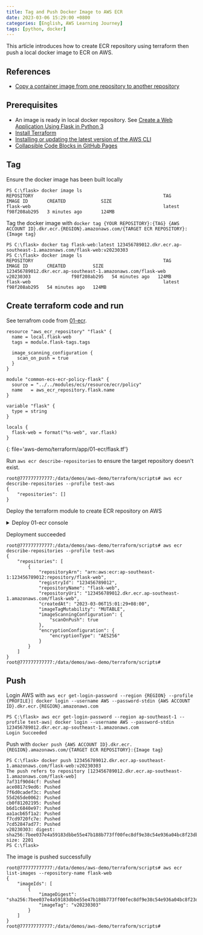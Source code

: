 ```yaml
---
title: Tag and Push Docker Image to AWS ECR 
date: 2023-03-06 15:29:00 +0800  
categories: [English, AWS Learning Journey]  
tags: [python, docker]  
---
```

This article introduces how to create ECR repository using terraform then push a local docker image to ECR on AWS.

## References
+ [Copy a container image from one repository to another repository](https://docs.aws.amazon.com/eks/latest/userguide/copy-image-to-repository.html)

## Prerequisites
+ An image is ready in local docker repository. See [Create a Web Application Using Flask in Python 3](/posts/Create-a-Web-Application-Using-Flask-in-Python-3/)
+ [Install Terraform](https://developer.hashicorp.com/terraform/tutorials/aws-get-started/install-cli)
+ [Installing or updating the latest version of the AWS CLI](https://docs.aws.amazon.com/cli/latest/userguide/getting-started-install.html)
+ [Collapsible Code Blocks in GitHub Pages](https://www.endtoend.ai/tutorial/collapsible-code-blocks/)

## Tag
Ensure the docker image has been built locally
```
PS C:\flask> docker image ls
REPOSITORY                                                TAG                     IMAGE ID       CREATED             SIZE
flask-web                                                 latest                  f98f208ab295   3 minutes ago       124MB
```
Tag the docker image with `docker tag {YOUR REPOSITORY}:{TAG} {AWS ACCOUNT ID}.dkr.ecr.{REGION}.amazonaws.com/{TARGET ECR REPOSITORY}:{Image tag}`
```
PS C:\flask> docker tag flask-web:latest 123456789012.dkr.ecr.ap-southeast-1.amazonaws.com/flask-web:v20230303
PS C:\flask> docker image ls
REPOSITORY                                                TAG                     IMAGE ID       CREATED          SIZE
123456789012.dkr.ecr.ap-southeast-1.amazonaws.com/flask-web    v20230303               f98f208ab295   54 minutes ago   124MB
flask-web                                                 latest                  f98f208ab295   54 minutes ago   124MB
```

## Create terraform code and run
See terrafrom code from [01-ecr](https://github.com/hivsuper/demos/tree/master/aws-demo/terraform/app/01-ecr). 

```
resource "aws_ecr_repository" "flask" {
  name = local.flask-web
  tags = module.flask-tags.tags

  image_scanning_configuration {
    scan_on_push = true
  }
}

module "common-ecs-ecr-policy-flask" {
  source = "../../modules/ecs/resource/ecr/policy"
  name   = aws_ecr_repository.flask.name
}

variable "flask" {
  type = string
}

locals {
  flask-web = format("%s-web", var.flask)
}
```
{: file='aws-demo/terraform/app/01-ecr/flask.tf'}

Run `aws ecr describe-repositories` to ensure the target repository doesn't exist.
```
root@777777777777:/data/demos/aws-demo/terraform/scripts# aws ecr describe-repositories --profile test-aws
{
    "repositories": []
}
```
Deploy the terraform module to create ECR repository on AWS
<details><summary markdown="span">Deploy 01-ecr console</summary>

```
root@777777777777:/data/demos/aws-demo/terraform/scripts# ./terraform.sh deploy app 01-ecr
---------- start to deploy 01-ecr ----------
Initializing modules...

Initializing the backend...

Initializing provider plugins...
- Reusing previous version of hashicorp/aws from the dependency lock file
- Using previously-installed hashicorp/aws v4.57.0

Terraform has been successfully initialized!

You may now begin working with Terraform. Try running "terraform plan" to see
any changes that are required for your infrastructure. All Terraform commands
should now work.

If you ever set or change modules or backend configuration for Terraform,
rerun this command to reinitialize your working directory. If you forget, other
commands will detect it and remind you to do so if necessary.

Terraform used the selected providers to generate the following execution plan. Resource actions are indicated with the following symbols:
  + create

Terraform will perform the following actions:

  # aws_ecr_repository.flask will be created
  + resource "aws_ecr_repository" "flask" {
      + arn                  = (known after apply)
      + id                   = (known after apply)
      + image_tag_mutability = "MUTABLE"
      + name                 = "flask-web"
      + registry_id          = (known after apply)
      + repository_url       = (known after apply)
      + tags                 = {
          + "SERVICE_ID" = "flask"
        }
      + tags_all             = {
          + "SERVICE_ID" = "flask"
        }

      + image_scanning_configuration {
          + scan_on_push = true
        }
    }

  # module.common-ecs-ecr-policy-flask.aws_ecr_lifecycle_policy.policy will be created
  + resource "aws_ecr_lifecycle_policy" "policy" {
      + id          = (known after apply)
      + policy      = jsonencode(
            {
              + rules = [
                  + {
                      + action       = {
                          + type = "expire"
                        }
                      + description  = "Keep last 10 images"
                      + rulePriority = 1
                      + selection    = {
                          + countNumber   = 10
                          + countType     = "imageCountMoreThan"
                          + tagPrefixList = [
                              + "v",
                            ]
                          + tagStatus     = "tagged"
                        }
                    },
                  + {
                      + action       = {
                          + type = "expire"
                        }
                      + description  = "Only keep one untagged image"
                      + rulePriority = 2
                      + selection    = {
                          + countNumber = 1
                          + countType   = "imageCountMoreThan"
                          + tagStatus   = "untagged"
                        }
                    },
                  + {
                      + action       = {
                          + type = "expire"
                        }
                      + description  = "Keep at most 10 tagged images"
                      + rulePriority = 3
                      + selection    = {
                          + countNumber = 11
                          + countType   = "imageCountMoreThan"
                          + tagStatus   = "any"
                        }
                    },
                ]
            }
        )
      + registry_id = (known after apply)
      + repository  = "flask-web"
    }

Plan: 2 to add, 0 to change, 0 to destroy.
╷
│ Warning: Value for undeclared variable
│
│ The root module does not declare a variable named "vpc_id" but a value was found in file "../../scripts/terraform.app.tfvars". If you meant to use this value, add a "variable" block to the configuration.
│
│ To silence these warnings, use TF_VAR_... environment variables to provide certain "global" settings to all configurations in your organization. To reduce the verbosity of these warnings, use the -compact-warnings option.
╵
╷
│ Warning: Value for undeclared variable
│
│ The root module does not declare a variable named "aws_availability_zones" but a value was found in file "../../scripts/terraform.app.tfvars". If you meant to use this value, add a "variable" block to the configuration.
│
│ To silence these warnings, use TF_VAR_... environment variables to provide certain "global" settings to all configurations in your organization. To reduce the verbosity of these warnings, use the -compact-warnings option.
╵

Do you want to perform these actions?
  Terraform will perform the actions described above.
  Only 'yes' will be accepted to approve.

  Enter a value: yes

aws_ecr_repository.flask: Creating...
aws_ecr_repository.flask: Creation complete after 1s [id=flask-web]
module.common-ecs-ecr-policy-flask.aws_ecr_lifecycle_policy.policy: Creating...
module.common-ecs-ecr-policy-flask.aws_ecr_lifecycle_policy.policy: Creation complete after 1s [id=flask-web]

Apply complete! Resources: 2 added, 0 changed, 0 destroyed.
---------- end to deploy 01-ecr ----------
root@777777777777:/data/demos/aws-demo/terraform/scripts#
```
</details>

Deployment succeeded
```
root@777777777777:/data/demos/aws-demo/terraform/scripts# aws ecr describe-repositories --profile test-aws
{
    "repositories": [
        {
            "repositoryArn": "arn:aws:ecr:ap-southeast-1:123456789012:repository/flask-web",
            "registryId": "123456789012",
            "repositoryName": "flask-web",
            "repositoryUri": "123456789012.dkr.ecr.ap-southeast-1.amazonaws.com/flask-web",
            "createdAt": "2023-03-06T15:01:29+08:00",
            "imageTagMutability": "MUTABLE",
            "imageScanningConfiguration": {
                "scanOnPush": true
            },
            "encryptionConfiguration": {
                "encryptionType": "AES256"
            }
        }
    ]
}
root@777777777777:/data/demos/aws-demo/terraform/scripts#
```

## Push
Login AWS with `aws ecr get-login-password --region {REGION} --profile {PROFILE}| docker login --username AWS --password-stdin {AWS ACCOUNT ID}.dkr.ecr.{REGION}.amazonaws.com`
```
PS C:\flask> aws ecr get-login-password --region ap-southeast-1 --profile test-aws| docker login --username AWS --password-stdin 123456789012.dkr.ecr.ap-southeast-1.amazonaws.com
Login Succeeded
```
Push with `docker push {AWS ACCOUNT ID}.dkr.ecr.{REGION}.amazonaws.com/{TARGET ECR REPOSITORY}:{Image tag}`
```
PS C:\flask> docker push 123456789012.dkr.ecr.ap-southeast-1.amazonaws.com/flask-web:v20230303
The push refers to repository [123456789012.dkr.ecr.ap-southeast-1.amazonaws.com/flask-web]
7af31f90d4cf: Pushed
ace0817c9ed6: Pushed
7f6d0cadef3c: Pushed
55d265de0062: Pushed
cb0f81202195: Pushed
b6d1c6840e97: Pushed
aa1acb65f1a2: Pushed
f7cd9720fc7e: Pushed
7cd52847ad77: Pushed
v20230303: digest: sha256:7bee037e4a59183dbbe55e47b188b773ff00fec8df9e38c54e936a04bc8f23db size: 2201
PS C:\flask>
```
The image is pushed successfully
```
root@777777777777:/data/demos/aws-demo/terraform/scripts# aws ecr list-images --repository-name flask-web
{
    "imageIds": [
        {
            "imageDigest": "sha256:7bee037e4a59183dbbe55e47b188b773ff00fec8df9e38c54e936a04bc8f23db",
            "imageTag": "v20230303"
        }
    ]
}
root@777777777777:/data/demos/aws-demo/terraform/scripts#
```
